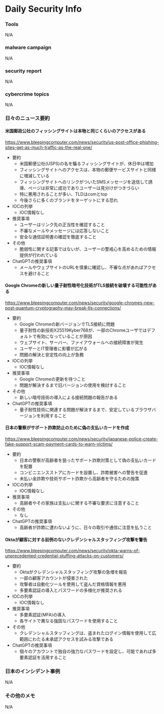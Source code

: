 # Daily Security Info

### Tools
N/A

### malware campaign
N/A

### security report
N/A

### cybercrime topics
N/A

### 日々のニュース要約

#### 米国郵政公社のフィッシングサイトは本物と同じくらいのアクセスがある
https://www.bleepingcomputer.com/news/security/us-post-office-phishing-sites-get-as-much-traffic-as-the-real-one/

- 要約
    - 米国郵便公社(USPS)の名を騙るフィッシングサイトが、休日中は増加
    - フィッシングサイトへのアクセスは、本物の郵便サービスサイトと同様に増減している
    - フィッシングサイトへのリンクがついたSMSメッセージを送信して誘導、ページは非常に成功でありユーザーは見分けがつきづらい
    - 特に悪用されることが多い、TLDはcomとtop
    - 今後さらに多くのブランドをターゲットにする恐れ
- IOCの列挙
    - IOC情報なし
- 推奨事項
    - ユーザーはリンク先の正当性を確認すること
    - 不審なメールやメッセージには応答しないこと
    - 安全な通信証明書の確認を徹底すること
- その他
    - 脆弱性に関する記事ではないが、ユーザーの警戒心を高めるための情報提供が行われている
- ChatGPTの推奨事項
    - メールやウェブサイトのURLを慎重に確認し、不審な点があればアクセスを避けること

#### Google Chromeの新しい量子耐性暗号化技術がTLS接続を破壊する可能性がある
https://www.bleepingcomputer.com/news/security/google-chromes-new-post-quantum-cryptography-may-break-tls-connections/

- 要約
    - Google Chromeの新バージョンでTLS接続に問題
    - 量子耐性の新技術X25519Kyber768が、一部のChromeユーザではデフォルトで有効になっていることが原因
    - ウェブサイト、サーバー、ファイアウォールへの接続障害が発生
    - ユーザーとIT管理者に影響が広がる
    - 問題の解決と安定性の向上が急務
- IOCの列挙
    - IOC情報なし
- 推奨事項
    - Google Chromeの更新を待つこと
    - 問題が解決するまで旧バージョンの使用を検討すること
- その他
    - 新しい暗号技術の導入による接続問題の報告がある
- ChatGPTの推奨事項
    - 量子耐性技術に関連する問題が解決するまで、安定しているブラウザバージョンを利用すること

#### 日本の警察がサポート詐欺防止のために偽の支払いカードを作成
https://www.bleepingcomputer.com/news/security/japanese-police-create-fake-support-scam-payment-cards-to-warn-victims/

- 要約
    - 日本の警察が高齢者を狙ったサポート詐欺対策として偽の支払いカードを配置
    - コンビニエンスストアにカードを設置し、詐欺被害への警告を促進
    - 未払い金詐欺や技術サポート詐欺から高齢者を守るための施策
- IOCの列挙
    - IOC情報なし
- 推奨事項
    - 高齢者やその家族は支払いに関する不審な要求に注意すること
- その他
    - なし
- ChatGPTの推奨事項
    - 高齢者が詐欺に遭わないように、日々の取引や通信に注意を払うこと

#### Oktaが顧客に対する前例のないクレデンシャルスタッフィング攻撃を警告
https://www.bleepingcomputer.com/news/security/okta-warns-of-unprecedented-credential-stuffing-attacks-on-customers/

- 要約
    - Oktaがクレデンシャルスタッフィング攻撃の急増を報告
    - 一部の顧客アカウントが侵害された
    - 攻撃者は自動化ツールを使用して盗んだ資格情報を悪用
    - 多要素認証の導入とパスワードの多様化が推奨される
- IOCの列挙
    - IOC情報なし
- 推奨事項
    - 多要素認証(MFA)の導入
    - 各サイトで異なる強固なパスワードを使用すること
- その他
    - クレデンシャルスタッフィングは、盗まれたログイン情報を使用して広範囲にわたる未承認アクセスを試みる攻撃である
- ChatGPTの推奨事項
    - 個々のアカウントで独自の強力なパスワードを設定し、可能であれば多要素認証を活用すること

### 日本のインシデント事例
N/A

### その他のメモ
N/A
